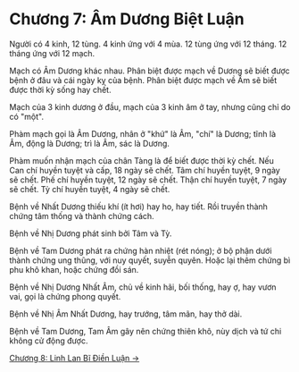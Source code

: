 # Chương 7: Âm Dương Biệt Luận

Người có 4 kinh, 12 tùng. 4 kinh ứng với 4 mùa. 12 tùng ứng với 12 tháng. 12
tháng ứng với 12 mạch.

Mạch có Âm Dương khác nhau. Phân biệt được mạch về Dương sẽ biết được bệnh ở đâu
và cái ngày kỵ của bệnh. Phân biệt được mạch về Âm sẽ biết được thời kỳ sống hay
chết.

Mạch của 3 kinh dương ở đầu, mạch của 3 kinh âm ở tay, nhưng cũng chỉ do có
"một".

Phàm mạch gọi là Âm Dương, nhân ở "khứ" là Âm, "chí" là Dương; tĩnh là Âm, động
là Dương; trì là Âm, sác là Dương.

Phàm muốn nhận mạch của chân Tàng là để biết được thời kỳ chết. Nếu Can chí huyền
tuyệt và cấp, 18 ngày sẽ chết. Tâm chí huyền tuyệt, 9 ngày sẽ chết. Phế chí huyền
tuyệt, 12 ngày sẽ chết. Thận chí huyền tuyệt, 7 ngày sẽ chết. Tỳ chí huyền tuyệt,
4 ngày sẽ chết.

Bệnh về Nhất Dương thiếu khí (ít hơi) hay ho, hay tiết. Rồi truyền thành chứng
tâm thống và thành chứng cách.

Bệnh về Nhị Dương phát sinh bởi Tâm và Tỳ.  

Bệnh về Tam Dương phát ra chứng hàn nhiệt (rét nóng); ở bộ phận dưới thành chứng
ung thũng, với nuy quyết, suyễn quyên. Hoặc lại thêm chứng bì phu khô khan, hoặc
chứng đồi sán.

Bệnh về Nhị Dương Nhất Âm, chủ về kinh hãi, bối thống, hay ợ, hay vươn vai, gọi
là chứng phong quyết.

Bệnh về Nhị Âm Nhất Dương, hay trướng, tâm mãn, hay thở dài.

Bệnh về Tam Dương, Tam Âm gây nên chứng thiên khô, nùy dịch và tứ chi không cử
động được.

[Chương 8: Linh Lan Bĩ Điền Luận &rarr;](https://github.com/semiarthanoian/sach-y-dich/blob/master/contents/08-linh-lan-bi-dien-luan.md)

